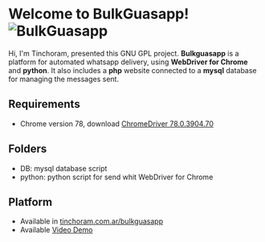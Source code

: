# Welcome to BulkGuasapp! ![BulkGuasapp](https://tinchoram.com.ar/bulkguasapp/static/img/small_bulklogo.png)

Hi, I'm Tinchoram, presented this GNU GPL project. **Bulkguasapp** is a platform for automated whatsapp delivery, using **WebDriver for Chrome** and **python**. It also includes a **php** website connected to a **mysql** database for managing the messages sent.

## Requirements

 - Chrome version 78, download [ChromeDriver 78.0.3904.70](https://chromedriver.storage.googleapis.com/index.html?path=78.0.3904.70/)

## Folders

 - DB: mysql database script
 - python: python script for send whit WebDriver for Chrome

## Platform

 - Available in [tinchoram.com.ar/bulkguasapp](http://tinchoram.com.ar/bulkguasapp/)
 - Available [Video Demo](https://www.youtube.com/watch?v=OAdF0P-hlho&t=20s)

